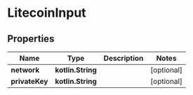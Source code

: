 
# LitecoinInput

## Properties
Name | Type | Description | Notes
------------ | ------------- | ------------- | -------------
**network** | **kotlin.String** |  |  [optional]
**privateKey** | **kotlin.String** |  |  [optional]



